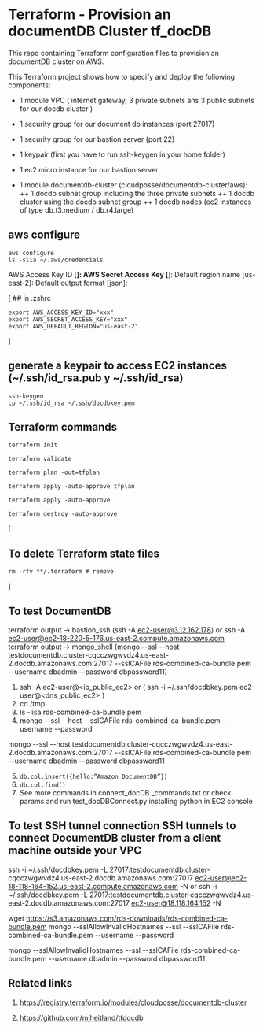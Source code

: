 # Terraform - Provision an documentDB Cluster tf_docDB

This repo containing Terraform configuration files to provision an documentDB cluster on AWS.

This Terraform project shows how to specify and deploy the following components:
+ 1 module VPC ( internet gateway, 3 private subnets ans 3 public subnets for our docdb cluster )
+ 1 security group for our document db instances (port 27017)
+ 1 security group for our bastion server (port 22)


+ 1 keypair (first you have to run ssh-keygen in your home folder)
+ 1 ec2 micro instance for our bastion server

+ 1 module documentdb-cluster (cloudposse/documentdb-cluster/aws):
++ 1 docdb subnet group including the three private subnets 
++ 1 docdb cluster using the docdb subnet group
++ 1 docdb nodes (ec2 instances of type db.t3.medium / db.r4.large)

## aws configure
    aws configure
    ls -slia ~/.aws/credentials

AWS Access Key ID [****************<lastkeys>]: 
AWS Secret Access Key [****************<lastkeys>]: 
Default region name [us-east-2]: 
Default output format [json]: 
 
[
    ## in .zshrc

    export AWS_ACCESS_KEY_ID="xxx"
    export AWS_SECRET_ACCESS_KEY="xxx"
    export AWS_DEFAULT_REGION="us-east-2"
]
    
## generate a keypair to access EC2 instances (~/.ssh/id_rsa.pub y ~/.ssh/id_rsa)

    ssh-keygen
    cp ~/.ssh/id_rsa ~/.ssh/docdbkey.pem

## Terraform commands
    
    terraform init
    
    terraform validate
    
    terraform plan -out=tfplan
    
    terraform apply -auto-approve tfplan
    
    terraform apply -auto-approve
    
    terraform destroy -auto-approve

[
## To delete Terraform state files
    rm -rfv **/.terraform # remove 
]
    
## To test DocumentDB
terraform output -> bastion_ssh (ssh -A ec2-user@3.12.162.178) or ssh -A ec2-user@ec2-18-220-5-176.us-east-2.compute.amazonaws.com
terraform output -> mongo_shell (mongo --ssl --host testdocumentdb.cluster-cqcczwgwvdz4.us-east-2.docdb.amazonaws.com:27017 --sslCAFile rds-combined-ca-bundle.pem --username dbadmin --password dbpassword11)

1.  ssh -A ec2-user@<ip_public_ec2> or ( ssh -i ~/.ssh/docdbkey.pem ec2-user@<dns_public_ec2> )
2.  cd /tmp
3.  ls -lisa rds-combined-ca-bundle.pem
4.  mongo 
          --ssl 
          --host <docdb cluster endpoint>
          --sslCAFile rds-combined-ca-bundle.pem
          --username <yourMasterUsername>
          --password <yourMasterPassword>
 
mongo --ssl --host testdocumentdb.cluster-cqcczwgwvdz4.us-east-2.docdb.amazonaws.com:27017 --sslCAFile rds-combined-ca-bundle.pem --username dbadmin --password dbpassword11
  
5.  `db.col.insert({hello:”Amazon DocumentDB”})`
6.  `db.col.find()`
7.   See more commands in connect_docDB._commands.txt or check params and run test_docDBConnect.py installing python in EC2 console

## To test SSH tunnel connection  SSH tunnels to connect DocumentDB cluster from a client machine outside your VPC
ssh -i ~/.ssh/docdbkey.pem -L 27017:testdocumentdb.cluster-cqcczwgwvdz4.us-east-2.docdb.amazonaws.com:27017 ec2-user@ec2-18-118-164-152.us-east-2.compute.amazonaws.com -N
or
ssh -i ~/.ssh/docdbkey.pem -L 27017:testdocumentdb.cluster-cqcczwgwvdz4.us-east-2.docdb.amazonaws.com:27017 ec2-user@18.118.164.152 -N

wget https://s3.amazonaws.com/rds-downloads/rds-combined-ca-bundle.pem
mongo --sslAllowInvalidHostnames --ssl --sslCAFile rds-combined-ca-bundle.pem --username <yourUsername> --password <yourPassword>
 
mongo --sslAllowInvalidHostnames --ssl --sslCAFile rds-combined-ca-bundle.pem --username dbadmin --password dbpassword11

## Related links    

1. https://registry.terraform.io/modules/cloudposse/documentdb-cluster

2. https://github.com/mjheitland/tfdocdb

